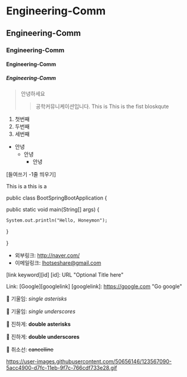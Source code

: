 # Engineering-Comm
## Engineering-Comm
### Engineering-Comm
#### Engineering-Comm
##### Engineering-Comm

>안녕하세요
>>공학커뮤니케이션입니다.
>>This is This is the fist bloskqute

1) 첫번째
2) 두번째
3) 세번째

* 안녕
  - 안녕
    + 안녕

[들여쓰기 -1줄 띄우기]

This is a 
  this is a

public class BootSpringBootApplication {

  public static void main(String[] args) {
  
    System.out.println("Hello, Honeymon");
    
  }
  
}

* 외부링크: <http://naver.com/>
* 이메일링크: <lhotseshare@gmail.com>

[link keyword][id]
[id]: URL "Optional Title here"

Link: [Google][googlelink]
[googlelink]: https://google.com "Go google"


 기울임: *single asterisks*

 기울임: _single underscores_

 진하게: **double asterisks**

 진하게: __double underscores__

 취소선: ~~cancelline~~

https://user-images.githubusercontent.com/50656146/123567090-5acc4900-d7fc-11eb-9f7c-766cdf733e28.gif

